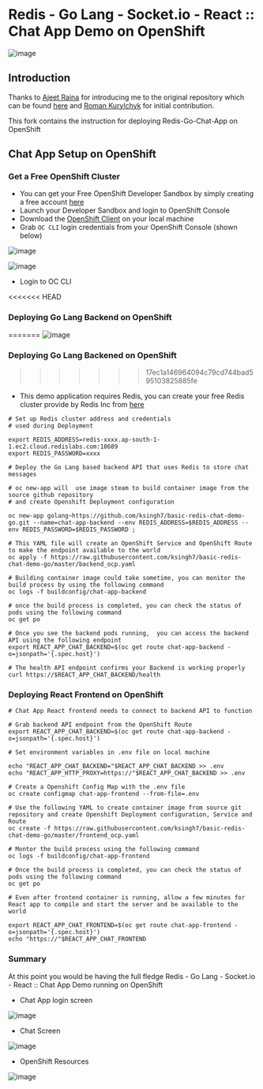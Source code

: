 # Redis - Go Lang - Socket.io - React :: Chat App Demo on OpenShift

![image](https://user-images.githubusercontent.com/9701902/148700285-3a7dd1db-c60c-41e0-b878-970b8f6f7390.png)


## Introduction

Thanks to [Ajeet Raina](https://github.com/ajeetraina) for introducing me to the original repository which can be found [here](https://github.com/redis-developer/basic-redis-chat-demo-go) and [Roman Kurylchyk](https://github.com/beqdev) for initial contribution.

This fork contains the instruction for deploying Redis-Go-Chat-App on OpenShift

## Chat App Setup on OpenShift

### Get a Free OpenShift Cluster
- You can get your Free OpenShift Developer Sandbox by simply creating a free account [here](https://developers.redhat.com/developer-sandbox/get-started)
- Launch your Developer Sandbox and login to OpenShift Console
- Download the [OpenShift Client](https://docs.openshift.com/container-platform/4.7/cli_reference/openshift_cli/getting-started-cli.html) on your local machine
- Grab `OC CLI` login credentials from your OpenShift Console (shown below)

![image](https://user-images.githubusercontent.com/9701902/148698168-67a781e8-8473-47cf-83b6-0c0c3c2e6c3c.png)

![image](https://user-images.githubusercontent.com/9701902/148698185-9f4bbf50-5ebc-4140-8857-0910d4568584.png)


- Login to OC CLI

<<<<<<< HEAD
### Deploying Go Lang  Backend on OpenShift
=======
![image](https://user-images.githubusercontent.com/9701902/148698819-b255e666-0dbf-4fe2-ba26-db46c5ee4734.png)


### Deploying Go Lang  Backened on OpenShift
>>>>>>> 17ec1a146964094c79cd744bad595103825885fe

- This demo application requires Redis, you can create your free Redis cluster provide by Redis Inc from [here](https://redis.com/try-free/)

```
# Set up Redis cluster address and credentials
# used during Deployment

export REDIS_ADDRESS=redis-xxxx.ap-south-1-1.ec2.cloud.redislabs.com:18689
export REDIS_PASSWORD=xxxx

# Deploy the Go Lang based backend API that uses Redis to store chat messages

# oc new-app will  use image steam to build container image from the source github repository
# and create Openshift Deployment configuration

oc new-app golang~https://github.com/ksingh7/basic-redis-chat-demo-go.git --name=chat-app-backend --env REDIS_ADDRESS=$REDIS_ADDRESS --env REDIS_PASSWORD=$REDIS_PASSWORD ; 

# This YAML file will create an OpenShift Service and OpenShift Route to make the endpoint available to the world
oc apply -f https://raw.githubusercontent.com/ksingh7/basic-redis-chat-demo-go/master/backend_ocp.yaml

# Building container image could take sometime, you can monitor the build process by using the following command
oc logs -f buildconfig/chat-app-backend

# once the build process is completed, you can check the status of pods using the following command
oc get po

# Once you see the backend pods running,  you can access the backend API using the following endpoint
export REACT_APP_CHAT_BACKEND=$(oc get route chat-app-backend -o=jsonpath='{.spec.host}')

# The health API endpoint confirms your Backend is working properly
curl https://$REACT_APP_CHAT_BACKEND/health

```

### Deploying React Frontend  on OpenShift

```
# Chat App React frontend needs to connect to backend API to function

# Grab backend API endpoint from the OpenShift Route
export REACT_APP_CHAT_BACKEND=$(oc get route chat-app-backend -o=jsonpath='{.spec.host}')

# Set environment variables in .env file on local machine

echo "REACT_APP_CHAT_BACKEND="$REACT_APP_CHAT_BACKEND >> .env
echo "REACT_APP_HTTP_PROXY=https://"$REACT_APP_CHAT_BACKEND >> .env

# Create a Openshift Config Map with the .env file
oc create configmap chat-app-frontend --from-file=.env 

# Use the following YAML to create container image from source git repository and create Openshift Deployment configuration, Service and Route
oc create -f https://raw.githubusercontent.com/ksingh7/basic-redis-chat-demo-go/master/frontend_ocp.yaml

# Montor the build process using the following command
oc logs -f buildconfig/chat-app-frontend

# Once the build process is completed, you can check the status of pods using the following command
oc get po

# Even after frontend container is running, allow a few minutes for React app to compile and start the server and be available to the world

export REACT_APP_CHAT_FRONTEND=$(oc get route chat-app-frontend -o=jsonpath='{.spec.host}')
echo "https://"$REACT_APP_CHAT_FRONTEND
```

### Summary
At this point you would be having the full fledge Redis - Go Lang - Socket.io - React :: Chat App Demo running on OpenShift
- Chat App login screen

![image](https://user-images.githubusercontent.com/9701902/148698222-67af7243-0269-4f32-a699-384ea5c11f65.png)

- Chat Screen

![image](https://user-images.githubusercontent.com/9701902/148698243-68fcddf8-1148-4fe2-9c23-b40b48b69ca4.png)

- OpenShift Resources

![image](https://user-images.githubusercontent.com/9701902/148698287-391751f5-3289-485d-807a-cc0b8f17c97d.png)


